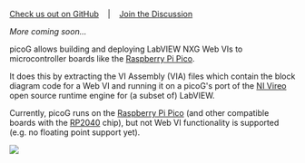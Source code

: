 [Check us out on GitHub](https://github.com/PicoG/)    |    [Join the Discussion](https://github.com/PicoG/PicoG/discussions)

_More coming soon..._

picoG allows building and deploying LabVIEW NXG Web VIs to microcontroller boards like the [Raspberry Pi Pico](https://www.raspberrypi.org/products/raspberry-pi-pico/).

It does this by extracting the VI Assembly (VIA) files which contain the block diagram code for a Web VI and running it on a picoG's port of the [NI Vireo](https://github.com/ni/VireoSDK) open source runtime engine for (a subset of) LabVIEW.

Currently, picoG runs on the [Raspberry Pi Pico](https://www.raspberrypi.org/products/raspberry-pi-pico/) (and other compatible boards with the [RP2040](https://www.raspberrypi.org/documentation/rp2040/getting-started/) chip), but not Web VI functionality is supported (e.g. no floating point support yet).

![](https://user-images.githubusercontent.com/381432/127722850-715e39de-9642-4bb7-ae5c-262b6610d3c8.gif)
